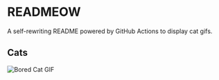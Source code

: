 # READMEOW

A self-rewriting README powered by GitHub Actions to display cat gifs.

## Cats

![Bored Cat GIF](https://media4.giphy.com/media/mlvseq9yvZhba/200.gif?cid=9acd02da5sudpmamq9kq36rrgi0ws8jcpl1sc2bg4cl8yue3&ep=v1_gifs_search&rid=200.gif&ct=g)
